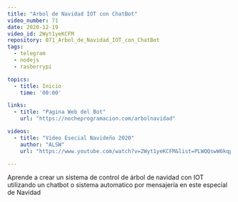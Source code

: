 ```yaml
---
title: "Arbol de Navidad IOT con ChatBot"
video_number: 71
date: 2020-12-19
video_id: 2Wyt1yeKCFM
repository: 071_Arbol_de_Navidad_IOT_con_ChatBot
tags:
  - telegram
  - nodejs
  - rasberrypi

topics:
  - title: Inicio
    time: '00:00'

links:
  - title: "Pagina Web del Bot"
    url: "https://nocheprogramacion.com/arbolnavidad"

videos:
  - title: "Video Esecial Navideño 2020"
    author: "ALSW"
    url: "https://www.youtube.com/watch?v=2Wyt1yeKCFM&list=PLWQQswW6kqpU9MU68MFOa6Q6pbQ1mdDJQ"

---
```


Aprende a crear un sistema de control de árbol de navidad con IOT utilizando un chatbot o sistema automatico por mensajería en este especial de Navidad
